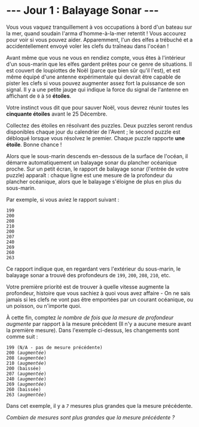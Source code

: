 # --- Jour 1 : Balayage Sonar ---

Vous vous vaquez tranquillement à vos occupations à bord d'un bateau sur la mer, quand soudain l'arma d'homme-à-la-mer retentit ! Vous accourez pour voir si vous pouvez aider. Apparemment, l'un des elfes a trébuché et a accidentellement envoyé voler les clefs du traîneau dans l'océan !

Avant même que vous ne vous en rendiez compte, vous êtes à l'intérieur d'un sous-marin que les elfes gardent prêtes pour ce genre de situations. Il est couvert de loupiottes de Noël (parce que bien sûr qu'il l'est), et est même équipé d'une antenne expérimentale qui devrait être capable de pister les clefs si vous pouvez augmenter assez fort la puissance de son signal. Il y a une petite jauge qui indique la force du signal de l'antenne en affichant de `0` à `50` **étoiles**.

Votre instinct vous dit que pour sauver Noël, vous devrez réunir toutes les **cinquante étoiles** avant le 25 Décembre.

Collectez des étoiles en résolvant des puzzles. Deux puzzles seront rendus disponibles chaque jour du calendrier de l'Avent ; le second puzzle est débloqué lorsque vous résolvez le premier. Chaque puzzle rapporte **une étoile**. Bonne chance !

Alors que le sous-marin descends en-dessous de la surface de l'océan, il démarre automatiquement un balayage sonar du plancher océanique proche. Sur un petit écran, le rapport de balayage sonar (l'entrée de votre puzzle) apparaît : chaque ligne est une mesure de la profondeur du plancher océanique,  alors que le balayage s'éloigne de plus en plus du sous-marin.

Par exemple, si vous aviez le rapport suivant :

```int
199
200
208
210
200
207
240
269
260
263
```

Ce rapport indique que, en regardant vers l'extérieur du sous-marin, le balayage sonar a trouvé des profondeurs de ``199``, ``200``, ``208``, ``210``, etc.

Votre première priorité est de trouver à quelle vitesse augmente la profondeur, histoire que vous sachiez à quoi vous avez affaire - On ne sais jamais si les clefs ne vont pas être emportées par un courant océanique, ou un poisson, ou n'importe quoi.

À cette fin, comptez *le nombre de fois que la mesure de profondeur augmente* par rapport à la mesure précédent (Il n'y a aucune mesure avant la première mesure). Dans l'exemple ci-dessus, les changements sont comme suit :

<pre><code>199 (N/A - pas de mesure précédente)
200 (<em>augmentée</em>)
208 (<em>augmentée</em>)
210 (<em>augmentée</em>)
200 (baissée)
207 (<em>augmentée</em>)
240 (<em>augmentée</em>)
269 (<em>augmentée</em>)
260 (baissée)
263 (<em>augmentée</em>)</code></pre>

Dans cet exemple, il y a *``7``* mesures plus grandes que la mesure précédente.

*Combien de mesures sont plus grandes que la mesure précédente ?*
